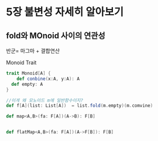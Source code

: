 # 5장 불변성 자세히 알아보기



## fold와 MOnoid 사이의 연관성

반군= 마그마 + 결합연산



Monoid Trait

```scala
trait Monoid[A] {
	def conbine(x:A, y:A): A
  def empty: A
}
```





```scala
//이게 왜 모노이드 m에 일반함수이지?
def f[A](list: List[A])  = list.fold(m.empty)(m.comvine)
```





```scala
def map<A,B>(fa: F[A])(A->B): F[B]


def flatMap<A,B>(fa: F[A])(A->F[B]): F[B]
```



